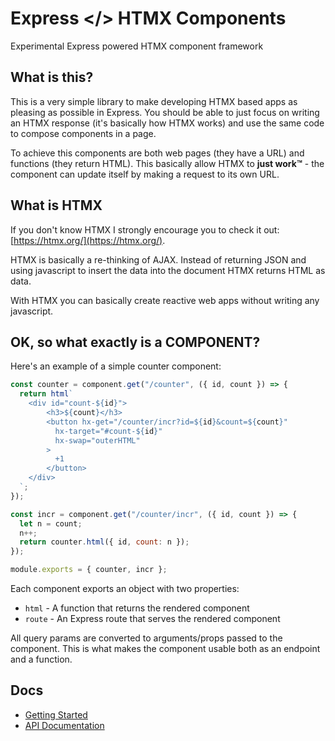 # Express </> HTMX Components

Experimental Express powered HTMX component framework

## What is this?

This is a very simple library to make developing HTMX based apps as pleasing as
possible in Express. You should be able to just focus on writing an HTMX
response (it's basically how HTMX works) and use the same code to compose
components in a page.

To achieve this components are both web pages (they have a URL) and functions
(they return HTML). This basically allow HTMX to **just work™** - the component
can update itself by making a request to its own URL.

## What is HTMX

If you don't know HTMX I strongly encourage you to check it out:
[https://htmx.org/](https://htmx.org/).

HTMX is basically a re-thinking of AJAX. Instead of returning JSON and using
javascript to insert the data into the document HTMX returns HTML as data.

With HTMX you can basically create reactive web apps without writing any
javascript.

## OK, so what exactly is a COMPONENT?

Here's an example of a simple counter component:

```js
const counter = component.get("/counter", ({ id, count }) => {
  return html`
    <div id="count-${id}">
        <h3>${count}</h3>
        <button hx-get="/counter/incr?id=${id}&count=${count}"
          hx-target="#count-${id}"
          hx-swap="outerHTML"
        >
          +1
        </button>
    </div>
  `;
});

const incr = component.get("/counter/incr", ({ id, count }) => {
  let n = count;
  n++;
  return counter.html({ id, count: n });
});

module.exports = { counter, incr };
```

Each component exports an object with two properties:

- `html` - A function that returns the rendered component
- `route` - An Express route that serves the rendered component

All query params are converted to arguments/props passed to the
component. This is what makes the component usable both as an endpoint
and a function.

## Docs

- [Getting Started](./docs/getting-started.md)
- [API Documentation](./docs/api.md)

